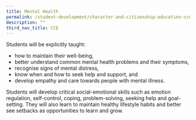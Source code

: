 ```yaml
---
title: Mental Health
permalink: /student-development/character-and-citizenship-education-cce/mental-health/
description: ""
third_nav_title: CCE
---
```

Students will be explicitly taught:

* how to maintain their well-being,
* better understand common mental health problems and their symptoms,
* recognise signs of mental distress,
* know when and how to seek help and support, and
* develop empathy and care towards people with mental illness.

Students will develop critical social-emotional skills such as emotion regulation, self-control, coping, problem-solving, seeking help and goal-setting. They will also learn to maintain healthy lifestyle habits and better see setbacks as opportunities to learn and grow.